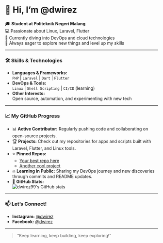 # 👋 Hi, I’m @dwirez

🎓 **Student at Politeknik Negeri Malang**  
💻 Passionate about Linux, Laravel, Flutter  
🚀 Currently diving into DevOps and cloud technologies  
🌱 Always eager to explore new things and level up my skills

---

### 🛠️ Skills & Technologies

- **Languages & Frameworks:**  
  `PHP` | `Laravel` | `Dart` | `Flutter`  
- **DevOps & Tools:**  
  `Linux` | `Shell Scripting` | `CI/CD` (learning)  
- **Other Interests:**  
  Open source, automation, and experimenting with new tech

---

### 📈 My GitHub Progress

- 📊 **Active Contributor:** Regularly pushing code and collaborating on open-source projects.
- 🏆 **Projects:** Check out my repositories for apps and scripts built with Laravel, Flutter, and Linux tools.
- ⭐ **Pinned Repos:**  
  - [Your best repo here](https://github.com/dwirez99/your-best-repo)
  - [Another cool project](https://github.com/dwirez99/another-cool-project)
- 🔥 **Learning in Public:** Sharing my DevOps journey and new discoveries through commits and README updates.
- 🌟 **GitHub Stats:**  
  ![dwirez99's GitHub stats](https://github-readme-stats.vercel.app/api?username=dwirez99&show_icons=true&theme=radical)

---

### 📫 Let’s Connect!

- **Instagram:** [@dwirez](https://instagram.com/dwirez)
- **Facebook:** [@dwirez](https://facebook.com/dwirez)

---

> “Keep learning, keep building, keep exploring!”

